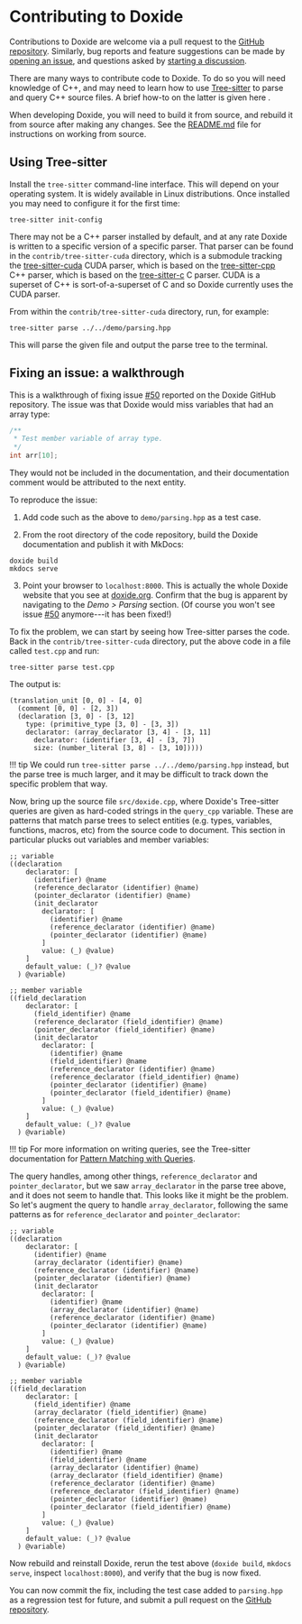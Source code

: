 # Contributing to Doxide

Contributions to Doxide are welcome via a pull request to the [GitHub repository](https://github.com/lawmurray/doxide). Similarly, bug reports and feature suggestions can be made by [opening an issue](https://github.com/lawmurray/doxide/issues), and questions asked by [starting a discussion](https://github.com/lawmurray/doxide/discussions).

There are many ways to contribute code to Doxide. To do so you will need knowledge of C++, and may need to learn how to use [Tree-sitter](https://tree-sitter.github.io/tree-sitter/) to parse and query C++ source files. A brief how-to on the latter is given here .

When developing Doxide, you will need to build it from source, and rebuild it from source after making any changes. See the [README.md](https://github.com/lawmurray/doxide?tab=readme-ov-file#installation) file for instructions on working from source.

## Using Tree-sitter

Install the `tree-sitter` command-line interface. This will depend on your operating system. It is widely available in Linux distributions. Once installed you may need to configure it for the first time:
```
tree-sitter init-config
```

There may not be a C++ parser installed by default, and at any rate Doxide is written to a specific version of a specific parser. That parser can be found in the `contrib/tree-sitter-cuda` directory, which is a submodule tracking the [tree-sitter-cuda](https://github.com/tree-sitter-grammars/tree-sitter-cuda) CUDA parser, which is based on the [tree-sitter-cpp](https://github.com/tree-sitter/tree-sitter-cpp) C++ parser, which is based on the [tree-sitter-c](https://github.com/tree-sitter/tree-sitter-c) C parser. CUDA is a superset of C++ is sort-of-a-superset of C and so Doxide currently uses the CUDA parser.

From within the `contrib/tree-sitter-cuda` directory, run, for example:
```
tree-sitter parse ../../demo/parsing.hpp
```
This will parse the given file and output the parse tree to the terminal.

## Fixing an issue: a walkthrough

This is a walkthrough of fixing issue [#50](https://github.com/lawmurray/doxide/issues/50) reported on the Doxide GitHub repository. The issue was that Doxide would miss variables that had an array type:
```cpp
/**
 * Test member variable of array type.
 */
int arr[10];
```
They would not be included in the documentation, and their documentation comment would be attributed to the next entity.

To reproduce the issue:

1. Add code such as the above to `demo/parsing.hpp` as a test case.

2. From the root directory of the code repository, build the Doxide documentation and publish it with MkDocs:
```
doxide build
mkdocs serve
```

3. Point your browser to `localhost:8000`. This is actually the whole Doxide website that you see at [doxide.org](https://doxide.org). Confirm that the bug is apparent by navigating to the *Demo > Parsing* section. (Of course you won't see issue [#50](https://github.com/lawmurray/doxide/issues/50) anymore---it has been fixed!)

To fix the problem, we can start by seeing how Tree-sitter parses the code. Back in the `contrib/tree-sitter-cuda` directory, put the above code in a file called `test.cpp` and run:
```
tree-sitter parse test.cpp
```
The output is:
```
(translation_unit [0, 0] - [4, 0]
  (comment [0, 0] - [2, 3])
  (declaration [3, 0] - [3, 12]
    type: (primitive_type [3, 0] - [3, 3])
    declarator: (array_declarator [3, 4] - [3, 11]
      declarator: (identifier [3, 4] - [3, 7])
      size: (number_literal [3, 8] - [3, 10]))))
```

!!! tip
    We could run `tree-sitter parse ../../demo/parsing.hpp` instead, but the parse tree is much larger, and it may be difficult to track down the specific problem that way.

Now, bring up the source file `src/doxide.cpp`, where Doxide's Tree-sitter queries are given as hard-coded strings in the `query_cpp` variable. These are patterns that match parse trees to select entities (e.g. types, variables, functions, macros, etc) from the source code to document. This section in particular plucks out variables and member variables:
```
;; variable
((declaration
    declarator: [
      (identifier) @name
      (reference_declarator (identifier) @name)
      (pointer_declarator (identifier) @name)
      (init_declarator
        declarator: [
          (identifier) @name
          (reference_declarator (identifier) @name)
          (pointer_declarator (identifier) @name)
        ]
        value: (_) @value)
    ]
    default_value: (_)? @value
  ) @variable)

;; member variable
((field_declaration
    declarator: [
      (field_identifier) @name
      (reference_declarator (field_identifier) @name)
      (pointer_declarator (field_identifier) @name)
      (init_declarator
        declarator: [
          (identifier) @name
          (field_identifier) @name
          (reference_declarator (identifier) @name)
          (reference_declarator (field_identifier) @name)
          (pointer_declarator (identifier) @name)
          (pointer_declarator (field_identifier) @name)
        ]
        value: (_) @value)
    ]
    default_value: (_)? @value
  ) @variable)
```

!!! tip
    For more information on writing queries, see the Tree-sitter documentation for [Pattern Matching with Queries](https://tree-sitter.github.io/tree-sitter/using-parsers#pattern-matching-with-queries).

The query handles, among other things, `reference_declarator` and `pointer_declarator`, but we saw `array_declarator` in the parse tree above, and it does not seem to handle that. This looks like it might be the problem. So let's augment the query to handle `array_declarator`, following the same patterns as for `reference_declarator` and `pointer_declarator`:
```
;; variable
((declaration
    declarator: [
      (identifier) @name
      (array_declarator (identifier) @name)
      (reference_declarator (identifier) @name)
      (pointer_declarator (identifier) @name)
      (init_declarator
        declarator: [
          (identifier) @name
          (array_declarator (identifier) @name)
          (reference_declarator (identifier) @name)
          (pointer_declarator (identifier) @name)
        ]
        value: (_) @value)
    ]
    default_value: (_)? @value
  ) @variable)

;; member variable
((field_declaration
    declarator: [
      (field_identifier) @name
      (array_declarator (field_identifier) @name)
      (reference_declarator (field_identifier) @name)
      (pointer_declarator (field_identifier) @name)
      (init_declarator
        declarator: [
          (identifier) @name
          (field_identifier) @name
          (array_declarator (identifier) @name)
          (array_declarator (field_identifier) @name)
          (reference_declarator (identifier) @name)
          (reference_declarator (field_identifier) @name)
          (pointer_declarator (identifier) @name)
          (pointer_declarator (field_identifier) @name)
        ]
        value: (_) @value)
    ]
    default_value: (_)? @value
  ) @variable)
```
Now rebuild and reinstall Doxide, rerun the test above (`doxide build`, `mkdocs serve`, inspect `localhost:8000`), and verify that the bug is now fixed.

You can now commit the fix, including the test case added to `parsing.hpp` as a regression test for future, and submit a pull request on the [GitHub repository](https://github.com/lawmurray/doxide).